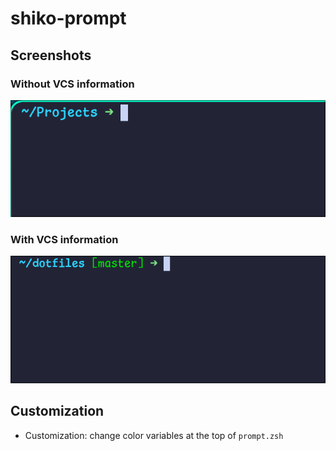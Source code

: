 # shiko-prompt

## Screenshots

### Without VCS information
![Without VCS](./images/without_vcs.png)

### With VCS information
![With VCS](./images/with_vcs.png)

## Customization
- Customization: change color variables at the top of `prompt.zsh`
